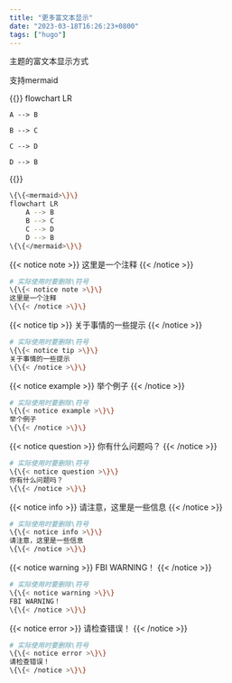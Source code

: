 ```yaml
---
title: "更多富文本显示"
date: "2023-03-18T16:26:23+0800"
tags: ["hugo"]
---
```


主题的富文本显示方式

支持mermaid

{{<mermaid>}}
flowchart LR

    A --> B

    B --> C

    C --> D 

    D --> B
{{</mermaid>}}

```bash
\{\{<mermaid>\}\}
flowchart LR
    A --> B
    B --> C
    C --> D 
    D --> B
\{\{</mermaid>\}\}
```

{{< notice note >}}
这里是一个注释
{{< /notice >}}

```bash
# 实际使用时要删除\符号
\{\{< notice note >\}\}
这里是一个注释
\{\{< /notice >\}\}
```

{{< notice tip >}}
关于事情的一些提示
{{< /notice >}}

```bash
# 实际使用时要删除\符号
\{\{< notice tip >\}\}
关于事情的一些提示
\{\{< /notice >\}\}
```

{{< notice example >}}
举个例子
{{< /notice >}}

```bash
# 实际使用时要删除\符号
\{\{< notice example >\}\}
举个例子
\{\{< /notice >\}\}
```

{{< notice question >}}
你有什么问题吗？
{{< /notice >}}

```bash
# 实际使用时要删除\符号
\{\{< notice question >\}\}
你有什么问题吗？
\{\{< /notice >\}\}
```

{{< notice info >}}
请注意，这里是一些信息
{{< /notice >}}

```bash
# 实际使用时要删除\符号
\{\{< notice info >\}\}
请注意，这里是一些信息
\{\{< /notice >\}\}
```

{{< notice warning >}}
FBI WARNING！
{{< /notice >}}

```bash
# 实际使用时要删除\符号
\{\{< notice warning >\}\}
FBI WARNING！
\{\{< /notice >\}\}
```

{{< notice error >}}
请检查错误！
{{< /notice >}}

```bash
# 实际使用时要删除\符号
\{\{< notice error >\}\}
请检查错误！
\{\{< /notice >\}\}
```